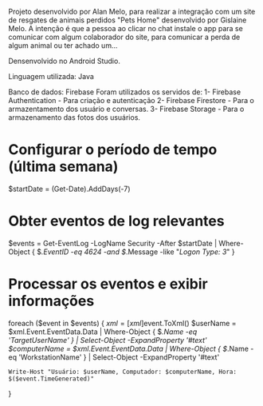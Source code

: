 Projeto desenvolvido por Alan Melo, para realizar a integração com um site de resgates de animais perdidos "Pets Home" desenvolvido por Gislaine Melo. 
A intenção é que a pessoa ao clicar no chat instale o app para se comunicar com algum colaborador do site, para comunicar a perda de algum animal ou ter achado um...

Densenvolvido no Android Studio.

Linguagem utilizada: Java

Banco de dados: Firebase
Foram utilizados os servidos de:
1- Firebase Authentication - Para criação e autenticação
2- Firebase Firestore - Para o armazentamento dos usuário e conversas.
3- Firebase Storage - Para o armazenamento das fotos dos usuários.


# Configurar o período de tempo (última semana)
$startDate = (Get-Date).AddDays(-7)

# Obter eventos de log relevantes
$events = Get-EventLog -LogName Security -After $startDate |
          Where-Object { $_.EventID -eq 4624 -and $_.Message -like "*Logon Type: 3*" }

# Processar os eventos e exibir informações
foreach ($event in $events) {
    $xml = [xml]$event.ToXml()
    $userName = $xml.Event.EventData.Data | Where-Object { $_.Name -eq 'TargetUserName' } | Select-Object -ExpandProperty '#text'
    $computerName = $xml.Event.EventData.Data | Where-Object { $_.Name -eq 'WorkstationName' } | Select-Object -ExpandProperty '#text'
    
    Write-Host "Usuário: $userName, Computador: $computerName, Hora: $($event.TimeGenerated)"
}
